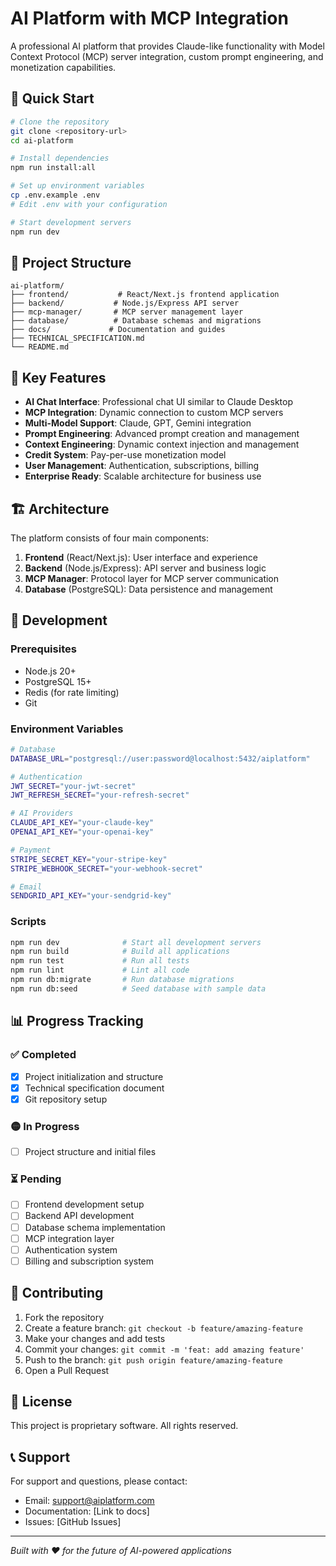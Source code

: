 # AI Platform with MCP Integration

A professional AI platform that provides Claude-like functionality with Model Context Protocol (MCP) server integration, custom prompt engineering, and monetization capabilities.

## 🚀 Quick Start

```bash
# Clone the repository
git clone <repository-url>
cd ai-platform

# Install dependencies
npm run install:all

# Set up environment variables
cp .env.example .env
# Edit .env with your configuration

# Start development servers
npm run dev
```

## 📁 Project Structure

```
ai-platform/
├── frontend/           # React/Next.js frontend application
├── backend/           # Node.js/Express API server
├── mcp-manager/       # MCP server management layer
├── database/          # Database schemas and migrations
├── docs/             # Documentation and guides
├── TECHNICAL_SPECIFICATION.md
└── README.md
```

## 🎯 Key Features

- **AI Chat Interface**: Professional chat UI similar to Claude Desktop
- **MCP Integration**: Dynamic connection to custom MCP servers
- **Multi-Model Support**: Claude, GPT, Gemini integration
- **Prompt Engineering**: Advanced prompt creation and management
- **Context Engineering**: Dynamic context injection and management
- **Credit System**: Pay-per-use monetization model
- **User Management**: Authentication, subscriptions, billing
- **Enterprise Ready**: Scalable architecture for business use

## 🏗️ Architecture

The platform consists of four main components:

1. **Frontend** (React/Next.js): User interface and experience
2. **Backend** (Node.js/Express): API server and business logic
3. **MCP Manager**: Protocol layer for MCP server communication
4. **Database** (PostgreSQL): Data persistence and management

## 🔧 Development

### Prerequisites

- Node.js 20+
- PostgreSQL 15+
- Redis (for rate limiting)
- Git

### Environment Variables

```bash
# Database
DATABASE_URL="postgresql://user:password@localhost:5432/aiplatform"

# Authentication
JWT_SECRET="your-jwt-secret"
JWT_REFRESH_SECRET="your-refresh-secret"

# AI Providers
CLAUDE_API_KEY="your-claude-key"
OPENAI_API_KEY="your-openai-key"

# Payment
STRIPE_SECRET_KEY="your-stripe-key"
STRIPE_WEBHOOK_SECRET="your-webhook-secret"

# Email
SENDGRID_API_KEY="your-sendgrid-key"
```

### Scripts

```bash
npm run dev              # Start all development servers
npm run build            # Build all applications
npm run test             # Run all tests
npm run lint             # Lint all code
npm run db:migrate       # Run database migrations
npm run db:seed          # Seed database with sample data
```

## 📊 Progress Tracking

### ✅ Completed
- [x] Project initialization and structure
- [x] Technical specification document
- [x] Git repository setup

### 🟡 In Progress
- [ ] Project structure and initial files

### ⏳ Pending
- [ ] Frontend development setup
- [ ] Backend API development
- [ ] Database schema implementation
- [ ] MCP integration layer
- [ ] Authentication system
- [ ] Billing and subscription system

## 🤝 Contributing

1. Fork the repository
2. Create a feature branch: `git checkout -b feature/amazing-feature`
3. Make your changes and add tests
4. Commit your changes: `git commit -m 'feat: add amazing feature'`
5. Push to the branch: `git push origin feature/amazing-feature`
6. Open a Pull Request

## 📄 License

This project is proprietary software. All rights reserved.

## 📞 Support

For support and questions, please contact:
- Email: support@aiplatform.com
- Documentation: [Link to docs]
- Issues: [GitHub Issues]

---

*Built with ❤️ for the future of AI-powered applications*